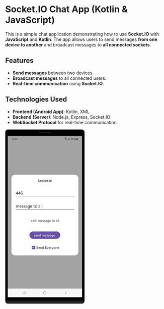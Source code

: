 # Socket.IO Chat App (Kotlin & JavaScript)

This is a simple chat application demonstrating how to use **Socket.IO** with **JavaScript** and **Kotlin**. The app allows users to send messages **from one device to another** and broadcast messages to **all connected sockets**.

## Features
- **Send messages** between two devices.
- **Broadcast messages** to all connected users.
- **Real-time communication** using **Socket.IO**.

## Technologies Used
- **Frontend (Android App)**: Kotlin, XML
- **Backend (Server)**: Node.js, Express, Socket.IO
- **WebSocket Protocol** for real-time communication.

<img src="Screenshot_20250320_172035.png" width="50%">

